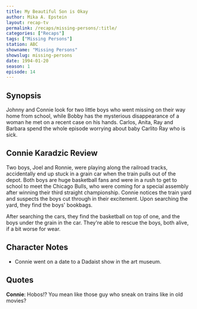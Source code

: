 ```yaml
---
title: My Beautiful Son is Okay
author: Mika A. Epstein
layout: recap-tv
permalink: /recaps/missing-persons/:title/
categories: ["Recaps"]
tags: ["Missing Persons"]
station: ABC
showname: "Missing Persons"
showslug: missing-persons
date: 1994-01-20
season: 1
episode: 14
---
```

  
## Synopsis

Johnny and Connie look for two little boys who went missing on their way home from school, while Bobby has the mysterious disappearance of a woman he met on a recent case on his hands. Carlos, Anita, Ray and Barbara spend the whole episode worrying about baby Carlito Ray who is sick.

## Connie Karadzic Review

Two boys, Joel and Ronnie, were playing along the railroad tracks, accidentally end up stuck in a grain car when the train pulls out of the depot. Both boys are huge basketball fans and were in a rush to get to school to meet the Chicago Bulls, who were coming for a special assembly after winning their third straight championship. Connie notices the train yard and suspects the boys cut through in their excitement. Upon searching the yard, they find the boys' bookbags.

After searching the cars, they find the basketball on top of one, and the boys under the grain in the car. They're able to rescue the boys, both alive, if a bit worse for wear.

## Character Notes

* Connie went on a date to a Dadaist show in the art museum.

## Quotes

**Connie**: Hobos!? You mean like those guy who sneak on trains like in old movies?
